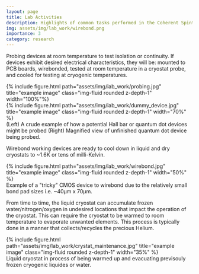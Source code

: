 ```yaml
---
layout: page
title: Lab Activities
description: Highlights of common tasks performed in the Coherent Spintronics research Group (CSG)
img: assets/img/lab_work/wirebond.png
importance: 3
category: research
---
```


Probing devices at room temperature to test isolation or continuity. If devices exhibit desired 
electrical characteristics, they will be: mounted to PCB boards, wirebonded, tested at room temperature 
in a cryostat probe, and cooled for testing at cryogenic temperatures.

<div class="row">
    <div class="col-sm mt-3 mt-md-0  text-center">
        {% include figure.html path="assets/img/lab_work/probing.jpg" 
        title="example image" 
        class="img-fluid rounded z-depth-1" 
        width="100%"%}
    </div>
    <div class="col-sm mt-3 mt-md-0 text-center">
        {% include figure.html path="assets/img/lab_work/dummy_device.jpg" 
        title="example image" 
        class="img-fluid rounded z-depth-1" 
        width="70%" %}
    </div>
</div>
<div class="caption">
    (Left) A crude example of how a potential Hall bar or quantum dot devices might be probed (Right) Magnified view of 
    unfinished quantum dot device being probed.
</div>

Wirebond working devices are ready to cool down in liquid and dry cryostats to ~1.6K or tens of milli-Kelvin.

<div class="row">
    <div class="col-sm mt-3 mt-md-0 text-center">
        {% include figure.html path="assets/img/lab_work/wirebond.jpg" 
        title="example image" 
        class="img-fluid rounded z-depth-1" 
        width="50%" %}
    </div>
</div>
<div class="caption">
    Example of a "tricky" CMOS device to wirebond due to the relatively small bond pad sizes i.e. ~40μm x 70μm.
</div>

From time to time, the liquid cryostat can accumulate frozen water/nitrogen/oxygen in undesired locations 
that impact the operation of the cryostat. This can require the cryostat to be warmed to room temperature 
to evaporate unwanted elements. This process is typically done in a manner that collects/recycles the 
precious Helium.

<div class="row">
    <div class="col-sm mt-3 mt-md-0 text-center">
        {% include figure.html path="assets/img/lab_work/crystat_maintenance.jpg" 
        title="example image" 
        class="img-fluid rounded z-depth-1" 
        width="35%" %}
    </div>
</div>

<div class="caption">
    Liquid cryostat in process of being warmed up and evacuating previsouly frozen cryogenic liquides or water.
</div>
